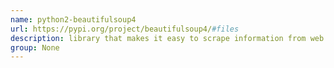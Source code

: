 ```yaml
---
name: python2-beautifulsoup4
url: https://pypi.org/project/beautifulsoup4/#files
description: library that makes it easy to scrape information from web pages. URL : https://pypi.org/project/beautifulsoup4/#files Groups : None
group: None
---
```

